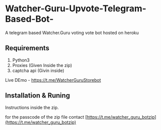 # Watcher-Guru-Upvote-Telegram-Based-Bot-
A telegram based Watcher.Guru voting vote bot hosted on heroku


## Requirements
1. Python3
2. Proxies (Given Inside the zip)
3. captcha api (Givin inside)

Live DEmo - https://t.me/WatcherGuruStorebot

## Installation & Runing

Instructions inside the zip.

for the passcode of the zip file contact [https://t.me/watcher_guru_botzip](https://t.me/watcher_guru_botzip)

